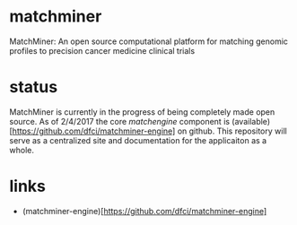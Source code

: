 # matchminer
MatchMiner:  An open source computational platform for matching genomic profiles to precision cancer medicine clinical trials

# status
MatchMiner is currently in the progress of being completely made open source. As of 2/4/2017 the core *matchengine* component is (available)[https://github.com/dfci/matchminer-engine] on github. This repository will serve as a centralized site and documentation for the applicaiton as a whole.

# links
* (matchminer-engine)[https://github.com/dfci/matchminer-engine]
